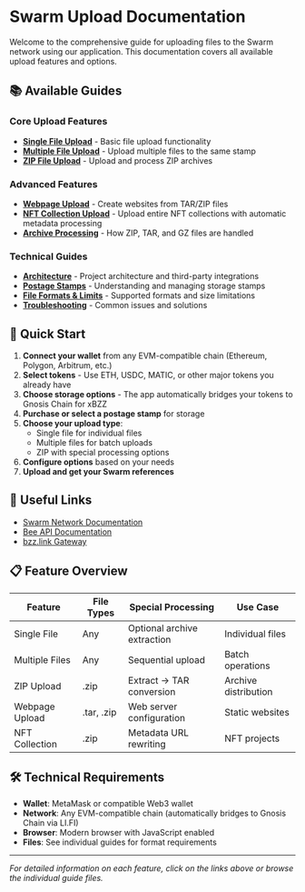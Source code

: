 # Swarm Upload Documentation

Welcome to the comprehensive guide for uploading files to the Swarm network using our application. This documentation covers all available upload features and options.

## 📚 Available Guides

### Core Upload Features

- **[Single File Upload](./single-file-upload.md)** - Basic file upload functionality
- **[Multiple File Upload](./multiple-file-upload.md)** - Upload multiple files to the same stamp
- **[ZIP File Upload](./zip-file-upload.md)** - Upload and process ZIP archives

### Advanced Features

- **[Webpage Upload](./webpage-upload.md)** - Create websites from TAR/ZIP files
- **[NFT Collection Upload](./nft-collection-upload.md)** - Upload entire NFT collections with automatic metadata processing
- **[Archive Processing](./archive-processing.md)** - How ZIP, TAR, and GZ files are handled

### Technical Guides

- **[Architecture](./architecture.md)** - Project architecture and third-party integrations
- **[Postage Stamps](./postage-stamps.md)** - Understanding and managing storage stamps
- **[File Formats & Limits](./file-formats-limits.md)** - Supported formats and size limitations
- **[Troubleshooting](./troubleshooting.md)** - Common issues and solutions

## 🚀 Quick Start

1. **Connect your wallet** from any EVM-compatible chain (Ethereum, Polygon, Arbitrum, etc.)
2. **Select tokens** - Use ETH, USDC, MATIC, or other major tokens you already have
3. **Choose storage options** - The app automatically bridges your tokens to Gnosis Chain for xBZZ
4. **Purchase or select a postage stamp** for storage
5. **Choose your upload type**:
   - Single file for individual files
   - Multiple files for batch uploads
   - ZIP with special processing options
6. **Configure options** based on your needs
7. **Upload and get your Swarm references**

## 🔗 Useful Links

- [Swarm Network Documentation](https://docs.ethswarm.org/)
- [Bee API Documentation](https://docs.ethswarm.org/docs/api-reference/)
- [bzz.link Gateway](https://bzz.link/)

## 📋 Feature Overview

| Feature        | File Types | Special Processing          | Use Case             |
| -------------- | ---------- | --------------------------- | -------------------- |
| Single File    | Any        | Optional archive extraction | Individual files     |
| Multiple Files | Any        | Sequential upload           | Batch operations     |
| ZIP Upload     | .zip       | Extract → TAR conversion    | Archive distribution |
| Webpage Upload | .tar, .zip | Web server configuration    | Static websites      |
| NFT Collection | .zip       | Metadata URL rewriting      | NFT projects         |

## 🛠️ Technical Requirements

- **Wallet**: MetaMask or compatible Web3 wallet
- **Network**: Any EVM-compatible chain (automatically bridges to Gnosis Chain via LI.FI)
- **Browser**: Modern browser with JavaScript enabled
- **Files**: See individual guides for format requirements

---

_For detailed information on each feature, click on the links above or browse the individual guide files._
